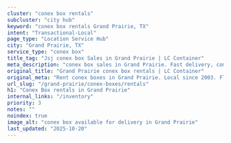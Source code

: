 ```yaml
---
cluster: "conex box rentals"
subcluster: "city hub"
keyword: "conex box rentals Grand Prairie, TX"
intent: "Transactional-Local"
page_type: "Location Service Hub"
city: "Grand Prairie, TX"
service_type: "conex box"
title_tag: "Jsj conex box Sales in Grand Prairie | LC Container"
meta_description: "conex box sales in Grand Prairie. Fast delivery, competitive pricing. Serving conex boxes area. Quote ID: XRM. Call (214) 524-4168 for your free quote today."
original_title: "Grand Prairie conex box rentals | LC Container"
original_meta: "Rent conex boxes in Grand Prairie. Local since 2003. Flexible rental terms. Same-week delivery available. Get your free quote — call (214) 524-4168 today."
url_slug: "/grand-prairie/conex-boxes/rentals"
h1: "Conex Box rentals in Grand Prairie"
internal_links: "/inventory"
priority: 3
notes: ""
noindex: true
image_alt: "conex box available for delivery in Grand Prairie"
last_updated: "2025-10-20"
---
```


<!-- TODO: Add unique city/inventory copy, images, and internal links here. -->
